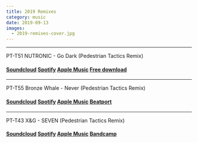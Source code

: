 ```yaml
---
title: 2019 Remixes
category: music
date: 2019-09-13
images:
  - 2019-remixes-cover.jpg
---
```


***

PT-T51 NUTRONIC - Go Dark (Pedestrian Tactics Remix)

#### [Soundcloud](https://soundcloud.com/pedestriantactics/pt-t51) [Spotify](https://open.spotify.com/album/1xfPSx9ApTUGl22eH4szqB) [Apple Music](https://music.apple.com/us/album/remixes-pt-2-ep/1474098998?app=music&ign-mpt=uo%3D4) [Free download](https://www.toneden.io/simplify/post/nutronic-go-dark-pedestrian-tactics-remix)

***

PT-T55 Bronze Whale - Never (Pedestrian Tactics Remix)

#### [Soundcloud](https://soundcloud.com/pedestriantactics/pt-t55) [Spotify](https://open.spotify.com/album/6Ymsi0qBy73a7NuBq1kRgK?si=8-41_488QsaW4yQ6b7Mkgw) [Apple Music](https://music.apple.com/us/album/the-shape-of-things-remixes/1473338750) [Beatport](https://www.beatport.com/release/the-shape-of-things-remixes/2653743)

***

PT-T43 X&G - SEVEN (Pedestrian Tactics Remix)

#### [Soundcloud](https://soundcloud.com/pedestriantactics/pt-t43) [Spotify](https://open.spotify.com/album/5cqu9FZyrqe9Eh24utAtwC?si=k7bzlvduRLOuOnVSzasE1w) [Apple Music](https://music.apple.com/us/album/persona-remixes/1442611878) [Bandcamp](https://xandg.bandcamp.com/album/persona-the-remixes)
